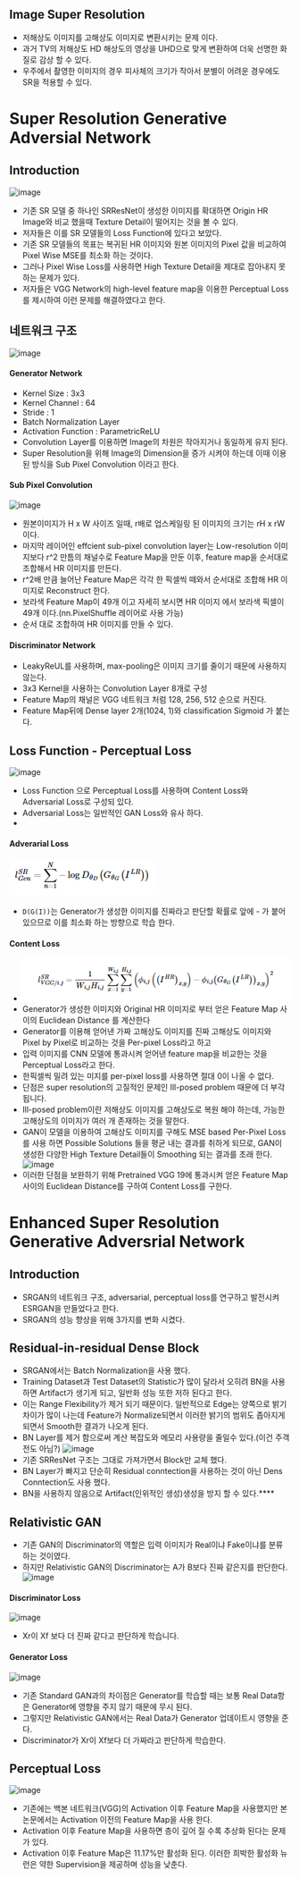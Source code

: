 ## Image Super Resolution
- 저해상도 이미지를 고해상도 이미지로 변환시키는 문제 이다.
- 과거 TV의 저해상도 HD 해상도의 영상을 UHD으로 맞게 변환하여 더욱 선명한 화질로 감상 할 수 있다.
- 우주에서 촬영한 이미지의 경우 피사체의 크기가 작아서 분별이 어려운 경우에도 SR을 적용할 수 있다.

# Super Resolution Generative Adversial Network

## Introduction
![image](https://wikidocs.net/images/page/146367/SRGAN_FIG6.PNG)
- 기존 SR 모델 중 하나인 SRResNet이 생성한 이미지를 확대하면 Origin HR Image와 비교 했을때 Texture Detail이 떨어지는 것을 볼 수 있다.
- 저자들은 이를 SR 모델들의 Loss Function에 있다고 보았다.
- 기존 SR 모델들의 목표는 복귀된 HR 이미지와 원본 이미지의 Pixel 값을 비교하여 Pixel Wise MSE를 최소화 하는 것이다.
- 그러나 Pixel Wise Loss를 사용하면 High Texture Detail을 제대로 잡아내지 못하는 문제가 있다.
- 저자들은 VGG Network의 high-level feature map을 이용한 Perceptual Loss를 제시하여 이런 문제를 해결하였다고 한다.

## 네트워크 구조
![image](https://img1.daumcdn.net/thumb/R1280x0/?scode=mtistory2&fname=https%3A%2F%2Fblog.kakaocdn.net%2Fdn%2FdgNkmZ%2Fbtq3suKq2GI%2F0ItkwkQxDKcXosKXqKSufk%2Fimg.png)

#### Generator Network
- Kernel Size : 3x3
- Kernel Channel : 64
- Stride : 1
- Batch Normalization Layer
- Activation Function : ParametricReLU
- Convolution Layer를 이용하면 Image의 차원은 작아지거나 동일하게 유지 된다.
- Super Resolution을 위해 Image의 Dimension을 증가 시켜야 하는데 이때 이용된 방식을 Sub Pixel Convolution 이라고 한다.

#### Sub Pixel Convolution
![image](https://img1.daumcdn.net/thumb/R1280x0/?scode=mtistory2&fname=https%3A%2F%2Fk.kakaocdn.net%2Fdn%2Fltk30%2Fbtq7DUUk55S%2FVrGOiyCx3wKi8Xg2wRij9K%2Fimg.png)
- 원본이미지가 H x W 사이즈 일때, r배로 업스케일링 된 이미지의 크기는 rH x rW이다.
- 마지막 레이어인 effcient sub-pixel convolution layer는 Low-resolution 이미지보다 r^2 만틈의 채널수로 Feature Map을 만둔 이후, feature map을 순서대로 조합해서 HR 이미지를 만든다.
- r^2배 만큼 늘어난 Feature Map은 각각 한 픽셀씩 떼와서 순서대로 조합해 HR 이미지로 Reconstruct 한다.
- 보라색 Feature Map이 49개 이고 자세히 보시면 HR 이미지 에서 보라색 픽셀이 49개 이다.(nn.PixelShuffle 레이어로 사용 가능)
- 순서 대로 조합하여 HR 이미지를 만들 수 있다.

#### Discriminator Network
- LeakyReUL를 사용하며, max-pooling은 이미지 크기를 줄이기 때문에 사용하지 않는다.
- 3x3 Kernel을 사용하는 Convolution Layer 8개로 구성
- Feature Map의 채널은 VGG 네트워크 처럼 128, 256, 512 순으로 커진다.
- Feature Map뒤에 Dense layer 2개(1024, 1)와 classification Sigmoid 가 붙는다.


## Loss Function - Perceptual Loss
![image](https://media.vlpt.us/images/cha-suyeon/post/623efc08-b6a6-4cf8-b29f-6aa1283ee629/image.png)
- Loss Function 으로 Perceptual Loss를 사용하며 Content Loss와 Adversarial Loss로 구성되 있다.
- Adversarial Loss는 일반적인 GAN Loss와 유사 하다.
- 

#### Adverarial Loss
![](Image/srgan_adversarial_loss.PNG)
- ```D(G(I))```는 Generator가 생성한 이미지를 진짜라고 판단할 확률로 앞에 - 가 붙어 있으므로 이를 최소화 하는 방향으로 학습 한다.

#### Content Loss
- ![](Image/srgan_content_loss.PNG)
- Generator가 생성한 이미지와 Original HR 이미지로 부터 얻은 Feature Map 사이의 Euclidean Distance 를 계산한다
- Generator를 이용해 얻어낸 가짜 고해상도 이미지를 진짜 고해상도 이미지와 Pixel by Pixel로 비교하는 것을 Per-pixel Loss라고 하고 
- 입력 이미지를 CNN 모델에 통과시켜 얻어낸 feature map을 비교한는 것을 Perceptual Loss라고 한다.
- 한픽셀씩 밀려 있는 미지를 per-pixel loss를 사용하면 절대 0이 나올 수 없다. 
- 단점은 super resolution의 고질적인 문제인 Ill-posed problem 때문에 더 부각됩니다.
- Ill-posed problem이란 저해상도 이미지를 고해상도로 복원 해야 하는데, 가능한 고해상도의 이미지가 여러 개 존재하는 것을 말한다.
- GAN이 모델을 이용하여 고해상도 이미지를 구해도 MSE based Per-Pixel Loss를 사용 하면 Possible Solutions 들을 평균 내는 결과를 취하게 되므로, GAN이 생성한 다양한 High Texture Detail들이 Smoothing 되는 결과를 초래 한다.
![image](https://sanglee325.github.io/assets/images/posts/srgan/f03.PNG)
- 이러한 단점을 보완하기 위해 Pretrained VGG 19에 통과시켜 얻은 Feature Map 사이의 Euclidean Distance를 구하여 Content Loss를 구한다.


# Enhanced Super Resolution Generative Adversrial Network

## Introduction
- SRGAN의 네트워크 구조, adversarial, perceptual loss를 연구하고 발전시켜 ESRGAN을 만들었다고 한다.
- SRGAN의 성능 향상을 위해 3가지를 변화 시켰다.
## Residual-in-residual Dense Block
- SRGAN에서는 Batch Normalization을 사용 했다.
- Training Dataset과 Test Dataset의 Statistic가 많이 달라서 오히려 BN을 사용하면 Artifact가 생기게 되고, 일반화 성능 또한 저하 된다고 한다.
- 이는 Range Flexibility가 제거 되기 때문이다. 일반적으로 Edge는 양쪽으로 밝기 차이가 많이 나는데 Feature가 Normalize되면서 이러한 밝기의 범위도 좁아지게 되면서 Smooth한 결과가 나오게 된다.
- BN Layer를 제거 함으로써 계산 복잡도와 메모리 사용량을 줄일수 있다.(이건 주객전도 아님?)
![image](https://img1.daumcdn.net/thumb/R1280x0/?scode=mtistory2&fname=https%3A%2F%2Fblog.kakaocdn.net%2Fdn%2FthFaB%2FbtrqNLRE0Va%2FydtkURqs9B0Ni4tQKRiYxk%2Fimg.png)
- 기존 SRResNet 구조는 그대로 가져가면서 Block만 교체 했다.
- BN Layer가 빠지고 단순히 Residual conntection을 사용하는 것이 아닌 Dens Conntection도 사용 했다.
- BN을 사용하지 않음으로 Artifact(인위적인 생성)생성을 방지 할 수 있다.****

## Relativistic GAN
- 기존 GAN의 Discriminator의 역할은 입력 이미지가 Real이냐 Fake이냐를 분류 하는 것이였다.
- 하지만 Relativistic GAN의 Discriminator는 A가 B보다 진짜 같은지를 판단한다.
![image](https://img1.daumcdn.net/thumb/R1280x0/?scode=mtistory2&fname=https%3A%2F%2Fblog.kakaocdn.net%2Fdn%2FdGCpa0%2FbtrqN2LYSeE%2FFqwx2bud9hd0FeWx2eD2V0%2Fimg.png)

#### Discriminator Loss
![image](https://img1.daumcdn.net/thumb/R1280x0/?scode=mtistory2&fname=https%3A%2F%2Fblog.kakaocdn.net%2Fdn%2FkTG1E%2FbtrqMRY7r4W%2FKNXNpYLDrKsWEukNg4dse1%2Fimg.png)
- Xr이 Xf 보다 더 진짜 같다고 판단하게 학습니다.

#### Generator Loss
![image](https://img1.daumcdn.net/thumb/R1280x0/?scode=mtistory2&fname=https%3A%2F%2Fblog.kakaocdn.net%2Fdn%2Fcnf9SP%2FbtrqPigHhDQ%2F2SOAVx5wKqip1pbM6ziziK%2Fimg.png)
- 기존 Standard GAN과의 차이점은 Generator를 학습할 때는 보통 Real Data항은 Generator에 영향을 주지 않기 때문에 무시 된다.
- 그렇지만 Relativistic GAN에서는 Real Data가 Generator 업데이트시 영향을 준다.
- Discriminator가 Xr이 Xf보다 더 가짜라고 판단하게 학습한다.

## Perceptual Loss
![image](https://img1.daumcdn.net/thumb/R1280x0/?scode=mtistory2&fname=https%3A%2F%2Fblog.kakaocdn.net%2Fdn%2Fb0TySQ%2FbtrqRTuGsGE%2FOlNBJNgK1yoHHg32kXeUWK%2Fimg.png)
- 기존에는 백본 네트워크(VGG)의 Activation 이후 Feature Map을 사용했지만 본 논문에서는 Activation 이전의 Feature Map을 사용 한다.
- Activation 이후 Feature Map을 사용하면 층이 깊어 질 수록 추상화 된다는 문제가 있다.
- Activation 이후 Feature Map은 11.17%만 활성화 된다. 이러한 희박한 활성화 뉴런은 약한 Supervision을 제공하며 성능을 낮춘다.
